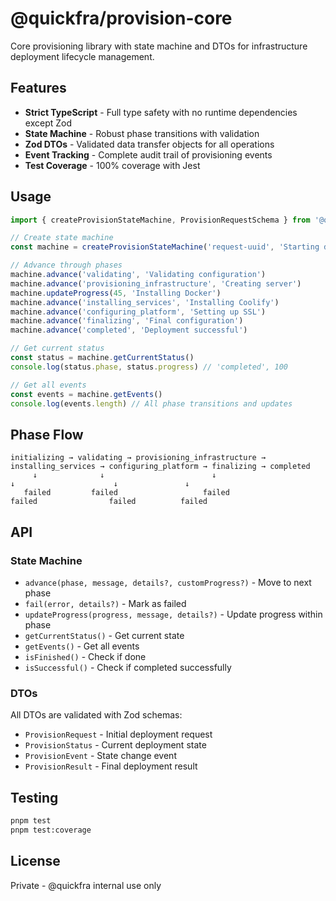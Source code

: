 # @quickfra/provision-core

Core provisioning library with state machine and DTOs for infrastructure deployment lifecycle management.

## Features

- **Strict TypeScript** - Full type safety with no runtime dependencies except Zod
- **State Machine** - Robust phase transitions with validation
- **Zod DTOs** - Validated data transfer objects for all operations
- **Event Tracking** - Complete audit trail of provisioning events
- **Test Coverage** - 100% coverage with Jest

## Usage

```typescript
import { createProvisionStateMachine, ProvisionRequestSchema } from '@quickfra/provision-core'

// Create state machine
const machine = createProvisionStateMachine('request-uuid', 'Starting deployment')

// Advance through phases
machine.advance('validating', 'Validating configuration')
machine.advance('provisioning_infrastructure', 'Creating server')
machine.updateProgress(45, 'Installing Docker')
machine.advance('installing_services', 'Installing Coolify')
machine.advance('configuring_platform', 'Setting up SSL')
machine.advance('finalizing', 'Final configuration')
machine.advance('completed', 'Deployment successful')

// Get current status
const status = machine.getCurrentStatus()
console.log(status.phase, status.progress) // 'completed', 100

// Get all events
const events = machine.getEvents()
console.log(events.length) // All phase transitions and updates
```

## Phase Flow

```
initializing → validating → provisioning_infrastructure → installing_services → configuring_platform → finalizing → completed
     ↓              ↓                        ↓                         ↓                      ↓               ↓
   failed         failed                   failed                   failed                failed          failed
```

## API

### State Machine

- `advance(phase, message, details?, customProgress?)` - Move to next phase
- `fail(error, details?)` - Mark as failed
- `updateProgress(progress, message, details?)` - Update progress within phase
- `getCurrentStatus()` - Get current state
- `getEvents()` - Get all events
- `isFinished()` - Check if done
- `isSuccessful()` - Check if completed successfully

### DTOs

All DTOs are validated with Zod schemas:

- `ProvisionRequest` - Initial deployment request
- `ProvisionStatus` - Current deployment state
- `ProvisionEvent` - State change event
- `ProvisionResult` - Final deployment result

## Testing

```bash
pnpm test
pnpm test:coverage
```

## License

Private - @quickfra internal use only
